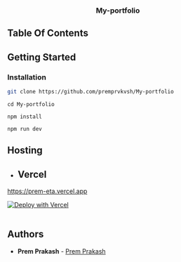 <p align="center">
  <a href="https://github.com/premprvkvsh/My-portfolio">
  <a href="https://prem-eta.vercel.app/">
     
  </a>

  <h3 align="center">My-portfolio</h3>
  <p align="center">
   
   
 
   
 
  </p>
</p>

## Table Of Contents

<!--
## Screenshots -->

## Getting Started

### Installation



```sh
git clone https://github.com/premprvkvsh/My-portfolio
```

```
cd My-portfolio
```

```
npm install
```

```
npm run dev
```

## Hosting

- ## Vercel
https://prem-eta.vercel.app

[![Deploy with Vercel](https://vercel.com/button)](https://vercel.com/)
<br/>
<br/>

<!-- - ## Render

[![Deploy to Render](https://render.com/images/deploy-to-render-button.svg)](https://render.com/) -->

<!-- ## License

Distributed under the MIT License . See [LICENSE](https://github.com/Yash456k/Yash_Portfolio/blob/main/LICENSE) for more information. -->

## Authors

- **Prem Prakash** - [Prem Prakash](https://github.com/premprvkvsh)
